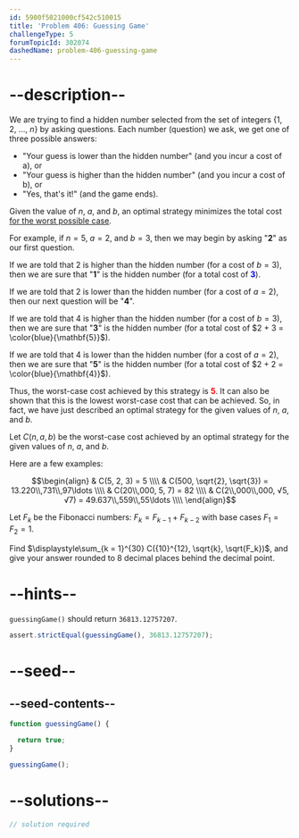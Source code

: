 ```yaml
---
id: 5900f5021000cf542c510015
title: 'Problem 406: Guessing Game'
challengeType: 5
forumTopicId: 302074
dashedName: problem-406-guessing-game
---
```


# --description--

We are trying to find a hidden number selected from the set of integers {1, 2, ..., $n$} by asking questions. Each number (question) we ask, we get one of three possible answers:

- "Your guess is lower than the hidden number" (and you incur a cost of a), or
- "Your guess is higher than the hidden number" (and you incur a cost of b), or
- "Yes, that's it!" (and the game ends).

Given the value of $n$, $a$, and $b$, an optimal strategy minimizes the total cost <u>for the worst possible case</u>.

For example, if $n = 5$, $a = 2$, and $b = 3$, then we may begin by asking "<strong>2</strong>" as our first question.

If we are told that 2 is higher than the hidden number (for a cost of $b = 3$), then we are sure that "<strong>1</strong>" is the hidden number (for a total cost of <strong><span style="color: blue;">3</span></strong>).

If we are told that 2 is lower than the hidden number (for a cost of $a = 2$), then our next question will be "<strong>4</strong>".

If we are told that 4 is higher than the hidden number (for a cost of $b = 3$), then we are sure that "<strong>3</strong>" is the hidden number (for a total cost of $2 + 3 = \color{blue}{\mathbf{5}}$).

If we are told that 4 is lower than the hidden number (for a cost of $a = 2$), then we are sure that "<strong>5</strong>" is the hidden number (for a total cost of $2 + 2 = \color{blue}{\mathbf{4}}$).

Thus, the worst-case cost achieved by this strategy is <strong><span style="color: red">5</span></strong>. It can also be shown that this is the lowest worst-case cost that can be achieved. So, in fact, we have just described an optimal strategy for the given values of $n$, $a$, and $b$.

Let $C(n, a, b)$ be the worst-case cost achieved by an optimal strategy for the given values of $n$, $a$, and $b$.

Here are a few examples:

$$\begin{align}
  & C(5, 2, 3) = 5 \\\\
  & C(500, \sqrt{2}, \sqrt{3}) = 13.220\\,731\\,97\ldots \\\\
  & C(20\\,000, 5, 7) = 82 \\\\
  & C(2\\,000\\,000, √5, √7) = 49.637\\,559\\,55\ldots \\\\
\end{align}$$

Let $F_k$ be the Fibonacci numbers: $F_k = F_{k - 1} + F_{k - 2}$ with base cases $F_1 = F_2 = 1$.

Find $\displaystyle\sum_{k = 1}^{30} C({10}^{12}, \sqrt{k}, \sqrt{F_k})$, and give your answer rounded to 8 decimal places behind the decimal point.

# --hints--

`guessingGame()` should return `36813.12757207`.

```js
assert.strictEqual(guessingGame(), 36813.12757207);
```

# --seed--

## --seed-contents--

```js
function guessingGame() {

  return true;
}

guessingGame();
```

# --solutions--

```js
// solution required
```
